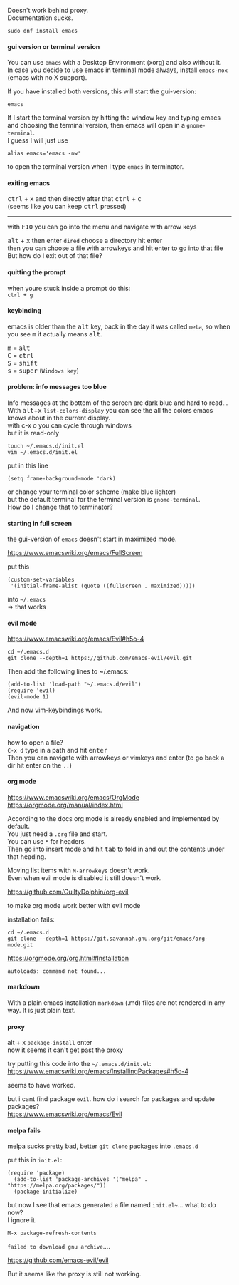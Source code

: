Doesn't work behind proxy.\
Documentation sucks.


```
sudo dnf install emacs
```

#### gui version or terminal version

You can use `emacs` with a Desktop Environment (xorg) and also without it.\
In case you decide to use emacs in terminal mode always, install `emacs-nox` (emacs with no X support).

If you have installed both versions, this will start the gui-version:
```
emacs
```

If I start the terminal version by hitting the window key and typing emacs and choosing the terminal version, then emacs will open in a `gnome-terminal`.\
I guess I will just use
```
alias emacs='emacs -nw'
```
to open the terminal version when I type `emacs` in terminator.

#### exiting emacs

<kbd>ctrl</kbd> + <kbd>x</kbd> and then directly after that <kbd>ctrl</kbd> + <kbd>c</kbd>\
(seems like you can keep <kbd>ctrl</kbd> pressed)

***
with <kbd>F10</kbd> you can go into the menu and navigate with arrow keys

<kbd>alt</kbd> + <kbd>x</kbd> then enter `dired` choose a directory hit enter\
then you can choose a file with arrowkeys and hit enter to go into that file\
But how do I exit out of that file?

#### quitting the prompt
when youre stuck inside a prompt do this:\
`ctrl + g`

#### keybinding

emacs is older than the <kbd>alt</kbd> key, back in the day it was called `meta`, so when you see <kbd>m</kbd> it actually means <kbd>alt</kbd>.

<kbd>m</kbd> = <kbd>alt</kbd>\
<kbd>C</kbd> = <kbd>ctrl</kbd>\
<kbd>S</kbd> = <kbd>shift</kbd>\
<kbd>s</kbd> = <kbd>super</kbd> (`Windows key`)

#### problem: info messages too blue

Info messages at the bottom of the screen are dark blue and hard to read...\
With <kbd>alt</kbd>+<kbd>x</kbd> `list-colors-display` you can see the all the colors emacs knows about in the current display.\
with c-x o you can cycle through windows\
but it is read-only

```
touch ~/.emacs.d/init.el
vim ~/.emacs.d/init.el
```
put in this line
```
(setq frame-background-mode 'dark)
```

or change your terminal color scheme (make blue lighter)\
but the default terminal for the terminal version is `gnome-terminal`.\
How do I change that to terminator?

#### starting in full screen

the gui-version of `emacs` doesn't start in maximized mode.

https://www.emacswiki.org/emacs/FullScreen

put this
```
(custom-set-variables
 '(initial-frame-alist (quote ((fullscreen . maximized)))))
```
into `~/.emacs`\
=> that works

#### evil mode

https://www.emacswiki.org/emacs/Evil#h5o-4

```
cd ~/.emacs.d
git clone --depth=1 https://github.com/emacs-evil/evil.git
```

Then add the following lines to ~/.emacs:
```
(add-to-list 'load-path "~/.emacs.d/evil")
(require 'evil)
(evil-mode 1)
```

And now vim-keybindings work.

#### navigation

how to open a file?\
`C-x d` type in a path and hit <kbd>enter</kbd>\
Then you can navigate with arrowkeys or vimkeys and enter (to go back a dir hit enter on the `..`)

#### org mode

https://www.emacswiki.org/emacs/OrgMode \
https://orgmode.org/manual/index.html

According to the docs org mode is already enabled and implemented by default.\
You just need a `.org` file and start.\
You can use `*` for headers.\
Then go into insert mode and hit <kbd>tab</kbd> to fold in and out the contents under that heading.

Moving list items with `M-arrowkeys` doesn't work.\
Even when evil mode is disabled it still doesn't work.

https://github.com/GuiltyDolphin/org-evil

to make org mode work better with evil mode


installation fails:

```
cd ~/.emacs.d
git clone --depth=1 https://git.savannah.gnu.org/git/emacs/org-mode.git
```

https://orgmode.org/org.html#Installation

```
autoloads: command not found...
```

#### markdown

With a plain emacs installation `markdown` (.md) files are not rendered in any way. It is just plain text.

#### proxy
alt + x `package-install` enter \
now it seems it can't get past the proxy

try putting this code into the `~/.emacs.d/init.el`:\
https://www.emacswiki.org/emacs/InstallingPackages#h5o-4

seems to have worked.

but i cant find package `evil`. how do i search for packages and update packages?\
https://www.emacswiki.org/emacs/Evil


#### melpa fails

melpa sucks pretty bad, better `git clone` packages into `.emacs.d`

put this in `init.el`:
```
(require 'package)
  (add-to-list 'package-archives '("melpa" . "https://melpa.org/packages/"))
  (package-initialize)
```

but now I see that emacs generated a file named `init.el~`... what to do now?\
I ignore it.

```
M-x package-refresh-contents
```
`failed to download gnu archive`....

https://github.com/emacs-evil/evil

But it seems like the proxy is still not working.
